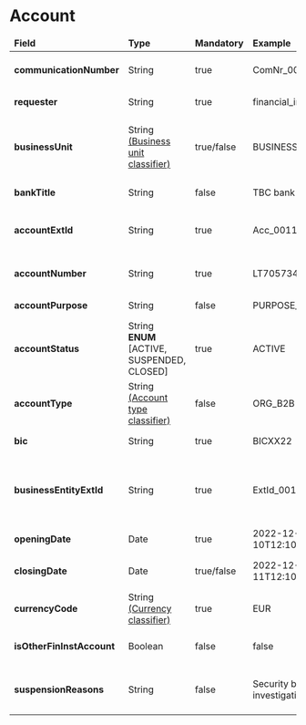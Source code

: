 # Account

<table>
	<thead>
		<tr>
			<td><b>Field</b></td>
			<td><b>Type</b></td>
			<td><b>Mandatory</b></td>
			<td><b>Example</b></td>
			<td><b>Description</b></td>
		</tr>
	</thead>
	<tbody>
		<tr>
			<td><b>communicationNumber</b></td>
			<td>String</td>
			<td>true</td>
			<td>ComNr_000321</td>
			<td>Unique number of communication. Used for risk assessment callback</td>
		</tr>
        <tr>
			<td><b>requester</b></td>
			<td>String</td>
			<td>true</td>
			<td>financial_institution</td>
			<td>Name of the system requesting web service</td>
		</tr>
		<tr>
			<td><b>businessUnit</b></td>
			<td>
                String <br/>
                <a href="../../../Classifiers/classifiers.md">(Business unit classifier)</a>
            </td>
			<td>true/false</td>
			<td>BUSINESS_UNIT_NAME</td>
			<td>
                Unit data identification for controllability/observability.
                <br/>❗NOTE: parameter is required only if business unit strict mode enabled
            </td>
		</tr>
        <tr>
            <td><b>bankTitle</b></td>
            <td>String</td>
            <td>false</td>
            <td>TBC bank</td>
            <td>Title of bank with which the operation is happening</td>
        </tr>
        <tr>
            <td><b>accountExtId</b></td>
            <td>String</td>
            <td>true</td>
            <td>Acc_0011</td>
            <td>External account identification number used to track activity regarding the specific account</td>
        </tr>
        <tr>
            <td><b>accountNumber</b></td>
            <td>String</td>
            <td>true</td>
            <td>LT705734389447757988</td>
            <td>Unique account identification number used in performing operations</td>
        </tr>
        <tr>
            <td><b>accountPurpose</b></td>
            <td>String</td>
            <td>false</td>
            <td>PURPOSE_INVEST</td>
            <td>The purpose of owning the account in question</td>
        </tr>
        <tr>
            <td><b>accountStatus</b></td>
            <td>String<br/><b>ENUM</b><br/> [ACTIVE, <br/>SUSPENDED,<br/> CLOSED]</td>
            <td>true</td>
            <td>ACTIVE</td>
            <td>Refers to the current condition or state of an account</td>
        </tr>
        <tr>
            <td><b>accountType</b></td>
			<td>
                String <br/>
                <a href="../../../Classifiers/classifiers.md">(Account type classifier)</a>
            </td>
            <td>false</td>
            <td>ORG_B2B</td>
            <td>Categorizes accounts by their intended purposes and features</td>
        </tr>
        <tr>
            <td><b>bic</b></td>
            <td>String</td>
            <td>true</td>
            <td>BICXX22</td>
            <td>Bank identifier code for account number</td>
        </tr>
        <tr>
            <td><b>businessEntityExtId</b></td>
            <td>String</td>
            <td>true</td>
            <td>ExtId_0012</td>
            <td>External business entity indicator. Refers to the same value used for the <br/><b>customerExtId</b>, which helps to identify external business entity</td>
        </tr>
        <tr>
            <td><b>openingDate</b></td>
            <td>Date</td>
            <td>true</td>
            <td>2022-12-10T12:10:11+02:00</td>
            <td>Account opening date</td>
        </tr>
        <tr>
            <td><b>closingDate</b></td>
            <td>Date</td>
            <td>true/false</td>
            <td>2022-12-11T12:10:11+02:00</td>
            <td>Account closing date <br/> <b>Mandatory</b> only when accountStatus = CLOSED</td>
        </tr>
        <tr>
            <td><b>currencyCode</b></td>
            <td>
                String <br/>
                <a href="../../../Classifiers/classifiers.md">(Currency classifier)</a>
            </td>
            <td>true</td>
            <td>EUR</td>
            <td>International currency code</td>
        </tr>
        <tr>
            <td><b>isOtherFinInstAccount</b></td>
            <td>Boolean</td>
            <td>false</td>
            <td>false</td>
            <td>Declaring whether the account belongs to other financial institution</td>
        </tr>
        <tr>
            <td><b>suspensionReasons</b></td>
            <td>String</td>
            <td>false</td>
            <td>Security breach investigation in progress</td>
            <td>A reason for suspension can be provided only if the account status is SUSPENDED</td>
        </tr>
    </tbody>
</table>

